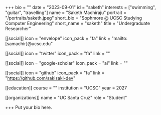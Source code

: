 +++
bio = ""
date = "2023-09-01"
id = "saketh"
interests = ["swimming", "guitar", "travelling"]
name = "Saketh Machiraju"
portrait = "/portraits/saketh.jpeg"
short_bio = "Sophmore @ UCSC Studying Computer Engineering"
short_name = "saketh"
title = "Undergraduate Researcher"

[[social]]
    icon = "envelope"
    icon_pack = "fa"
    link = "mailto:[samachir]@ucsc.edu"

[[social]]
    icon = "twitter"
    icon_pack = "fa"
    link = ""

[[social]]
    icon = "google-scholar"
    icon_pack = "ai"
    link = ""

[[social]]
    icon = "github"
    icon_pack = "fa"
    link = "https://github.com/sakisaki-dev"

[[education]]
    course = ""
    institution = "UCSC"
    year = 2027
    
[[organizations]]
    name = "UC Santa Cruz"
    role = "Student"

+++
Put your bio here.